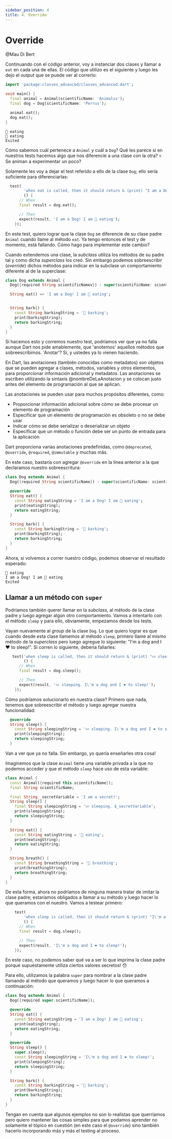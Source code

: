 ```yaml
---
sidebar_position: 4
title: 4. Override
---
```


# Override

@Mau Di Bert

Continuando con el código anterior, voy a instanciar dos clases y llamar a `eat` en cada una de ellas. El código que utilizo es el siguiente y luego les dejo el _output_ que se puede ver al correrlo:

```dart
import 'package:classes_advanced/classes_advanced.dart';

void main() {
  final animal = Animal(scientificName: 'Animalus');
  final dog = Dog(scientificName: 'Perrus');

  animal.eat();
  dog.eat();
}
```

```shell
🥩 eating
🥩 eating
Exited
```

Cómo sabemos cuál pertenece a `Animal` y cuál a `Dog`? Qué les parece si en nuestros tests hacemos algo que nos diferencie a una clase con la otra? 💀 Se animan a experimentar un poco?

Solamente les voy a dejar el test referido a ello de la clase `Dog`; ello sería suficiente para diferenciarlas:

```dart
  test(
        'when eat is called, then it should return & (print) "I am a Dog! I am 🥩 eating"',
        () {
      // When
      final result = dog.eat();

      // Then
      expect(result, 'I am a Dog! I am 🥩 eating');
    });
```

En este test, quiero lograr que la clase `Dog` se diferencie de su clase padre `Animal` cuando llame al método `eat`. Ya tengo entonces el test y de momento, está fallando. Cómo hago para implementar este cambio?

Cuando extendemos una clase, la _subclass_ utiliza los métodos de su padre tal y como dicha _superclass_ los creó. Sin embargo podemos sobreescribir (_override_) dichos métodos para indicar en la subclase un comportamiento diferente al de la superclase:

```dart
class Dog extends Animal {
  Dog({required String scientificNamev}) : super(scientificName: scientificName);

  String eat() => 'I am a Dog! I am 🥩 eating';


  String bark() {
    const String barkingString = '🐶 barking';
    print(barkingString);
    return barkingString;
  }
}
```

Si hacemos esto y corremos nuestro test, podríamos ver que ya no falla aunque Dart nos pide amablemente, que 'anotemos' aquellos métodos que sobreescribimos. 'Anotar'? Sí, y ustedes ya lo vienen haciendo.

En Dart, las anotaciones (también conocidas como metadatos) son objetos que se pueden agregar a clases, métodos, variables y otros elementos, para proporcionar información adicional y metadatos. Las anotaciones se escriben utilizando la sintaxis @nombreDeLaAnotacion y se colocan justo antes del elemento de programación al que se aplican.

Las anotaciones se pueden usar para muchos propósitos diferentes, como:

- Proporcionar información adicional sobre cómo se debe procesar un elemento de programación
- Especificar que un elemento de programación es obsoleto o no se debe usar
- Indicar cómo se debe serializar o deserializar un objeto
- Especificar que un método o función debe ser un punto de entrada para la aplicación

Dart proporciona varias anotaciones predefinidas, como `@deprecated`, `@override`, `@required`, `@immutable` y muchas más.

En este caso, bastaría con agregar `@override` en la línea anterior a la que declaramos nuestro sobreescritura:

```dart
class Dog extends Animal {
  Dog({required String scientificName}) : super(scientificName: scientificName);

  @override
  String eat() {
    const String eatingString = 'I am a Dog! I am 🥩 eating';
    print(eatingString);
    return eatingString;
  }

  String bark() {
    const String barkingString = '🐶 barking';
    print(barkingString);
    return barkingString;
  }
}
```

Ahora, si volvemos a correr nuestro código, podemos observar el resultado esperado:

```shell
🥩 eating
I am a Dog! I am 🥩 eating
Exited
```

## Llamar a un método con `super`

Podríamos también querer llamar en la _subclass_, al método de la clase padre y luego agregar algún otro comportamiento. Vamos a intentarlo con el método `sleep` y para ello, obviamente, empezamos desde los tests.

Vayan nuevamente al _group_ de la clase `Dog`. Lo que quiero lograr es que cuando desde esta clase llamemos al método `sleep`, primero llame al mismo método de la _superclass_ pero luego agregue lo siguiente: "I\'m a dog and I ❤️ to sleep!". Si corren lo siguiente, debería fallarles:

```dart
   test('when sleep is called, then it should return & (print) "💤 sleeping. I\'m a dog and I ❤️ to sleep!"',
        () {
      // When
      final result = dog.sleep();

      // Then
      expect(result, '💤 sleeping. I\'m a dog and I ❤️ to sleep!');
    });
```

Cómo podríamos solucionarlo en nuestra clase? Primero que nada, tenemos que sobreescribir el método y luego agregar nuestra funcionalidad:

```dart
  @override
  String sleep() {
    const String sleepingString = '💤 sleeping. I\'m a dog and I ❤️ to sleep!';
    print(sleepingString);
    return sleepingString;
  }
```

Van a ver que ya no falla. Sin embargo, yo quería enseñarles otra cosa!

Imaginemos que la clase `Animal` tiene una variable privada a la que no podemos acceder y que el método `sleep` hace uso de esta variable:

```dart
class Animal {
  const Animal({required this.scientificName});
  final String scientificName;

  final String _secretVariable = 'I am a secret!';
  String sleep() {
    final String sleepingString = '💤 sleeping. $_secretVariable';
    print(sleepingString);
    return sleepingString;
  }

  String eat() {
    const String eatingString = '🥩 eating';
    print(eatingString);
    return eatingString;
  }

  String breath() {
    const String breathingString = '💨 breathing';
    print(breathingString);
    return breathingString;
  }
}
```

De esta forma, ahora no podríamos de ninguna manera tratar de imitar la clase padre; estaríamos obligados a llamar a su método y luego hacer lo que queramos con el nuestro. Vamos a testear primero:

```dart
    test(
        'when sleep is called, then it should return & (print) "I\'m a dog and I ❤️ to sleep!, after calling super.sleep that has secrets!"',
        () {
      // When
      final result = dog.sleep();

      // Then
      expect(result, 'I\'m a dog and I ❤️ to sleep!');
    });
```

En este caso, no podemos saber qué va a ser lo que imprima la clase padre porque supuestamente utiliza ciertos valores secretos! 😯

Para ello, utilizamos la palabra `super` para nombrar a la clase padre llamando al método que queramos y luego hacer lo que queramos a continuación:

```dart
class Dog extends Animal {
  Dog({required super.scientificName});

  @override
  String eat() {
    const String eatingString = 'I am a Dog! I am 🥩 eating';
    print(eatingString);
    return eatingString;
  }

  @override
  String sleep() {
    super.sleep();
    const String sleepingString = 'I\'m a dog and I ❤️ to sleep!';
    print(sleepingString);
    return sleepingString;
  }

  String bark() {
    const String barkingString = '🐶 barking';
    print(barkingString);
    return barkingString;
  }
}
```

Tengan en cuenta que algunos ejemplos no son lo realistas que querríamos pero quiero mantener las cosas simples para que podamos aprender no solamente el tópico en cuestión (en este caso el `@override`) sino también hacerlo incorporando más y más el testing al proceso.
